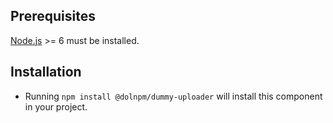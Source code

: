 ## Prerequisites

[Node.js](http://nodejs.org/) >= 6 must be installed.

## Installation

- Running `npm install @dolnpm/dummy-uploader` will install this component in your project.